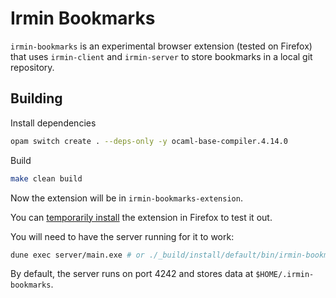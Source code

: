 # Irmin Bookmarks

`irmin-bookmarks` is an experimental browser extension (tested on Firefox) that
uses `irmin-client` and `irmin-server` to store bookmarks in a local git
repository.

## Building

Install dependencies

```sh
opam switch create . --deps-only -y ocaml-base-compiler.4.14.0
```

Build

```sh
make clean build
```

Now the extension will be in `irmin-bookmarks-extension`.

You can [temporarily
install](https://developer.mozilla.org/en-US/docs/Mozilla/Add-ons/WebExtensions/Your_first_WebExtension#installing)
the extension in Firefox to test it out.

You will need to have the server running for it to work:

```sh
dune exec server/main.exe # or ./_build/install/default/bin/irmin-bookmarks
```

By default, the server runs on port 4242 and stores data at `$HOME/.irmin-bookmarks`.
